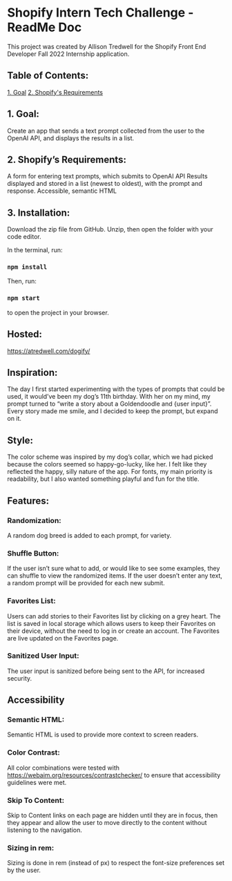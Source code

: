 # Shopify Intern Tech Challenge - ReadMe Doc

This project was created by Allison Tredwell for the Shopify Front End Developer Fall 2022 Internship application.

## Table of Contents:
[1. Goal](#1.-goal)
[2. Shopify's Requirements](#2.-shopify's-requirements)

## 1. Goal: 
Create an app that sends a text prompt collected from the user to the OpenAI API, and displays the results in a list. 

## 2. Shopify’s Requirements:
A form for entering text prompts, which submits to OpenAI API
Results displayed and stored in a list (newest to oldest), with the prompt and response.
Accessible, semantic HTML

## 3. Installation: 
Download the zip file from GitHub. Unzip, then open the folder with your code editor.

In the terminal, run:
###  `npm install`

Then, run:
### `npm start` 
to open the project in your browser.

## Hosted: 
https://atredwell.com/dogify/

## Inspiration: 
The day I first started experimenting with the types of prompts that could be used, it would’ve been my dog’s 11th birthday. With her on my mind, my prompt turned to “write a story about a Goldendoodle and {user input}”. Every story made me smile, and I decided to keep the prompt, but expand on it. 

## Style: 
The color scheme was inspired by my dog’s collar, which we had picked because the colors seemed so happy-go-lucky, like her. I felt like they reflected the happy, silly nature of the app. For fonts, my main priority is readability, but I also wanted something playful and fun for the title. 

## Features:

### Randomization: 
A random dog breed is added to each prompt, for variety.

### Shuffle Button: 
If the user isn’t sure what to add, or would like to see some examples, they can shuffle to view the randomized items. If the user doesn’t enter any text, a random prompt will be provided for each new submit.
### Favorites List: 
Users can add stories to their Favorites list by clicking on a grey heart. The list is saved in local storage which allows users to keep their Favorites on their device, without the need to log in or create an account. The Favorites are live updated on the Favorites page. 

### Sanitized User Input: 
The user input is sanitized before being sent to the API, for increased security. 

## Accessibility

### Semantic HTML:  
Semantic HTML is used to provide more context to screen readers.

### Color Contrast: 
All color combinations were tested with https://webaim.org/resources/contrastchecker/ to ensure that accessibility guidelines were met.

### Skip To Content: 
Skip to Content links on each page are hidden until they are in focus, then they appear and allow the user to move directly to the content without listening to the navigation.

### Sizing in rem: 
Sizing is done in rem (instead of px) to respect the font-size preferences set by the user.
